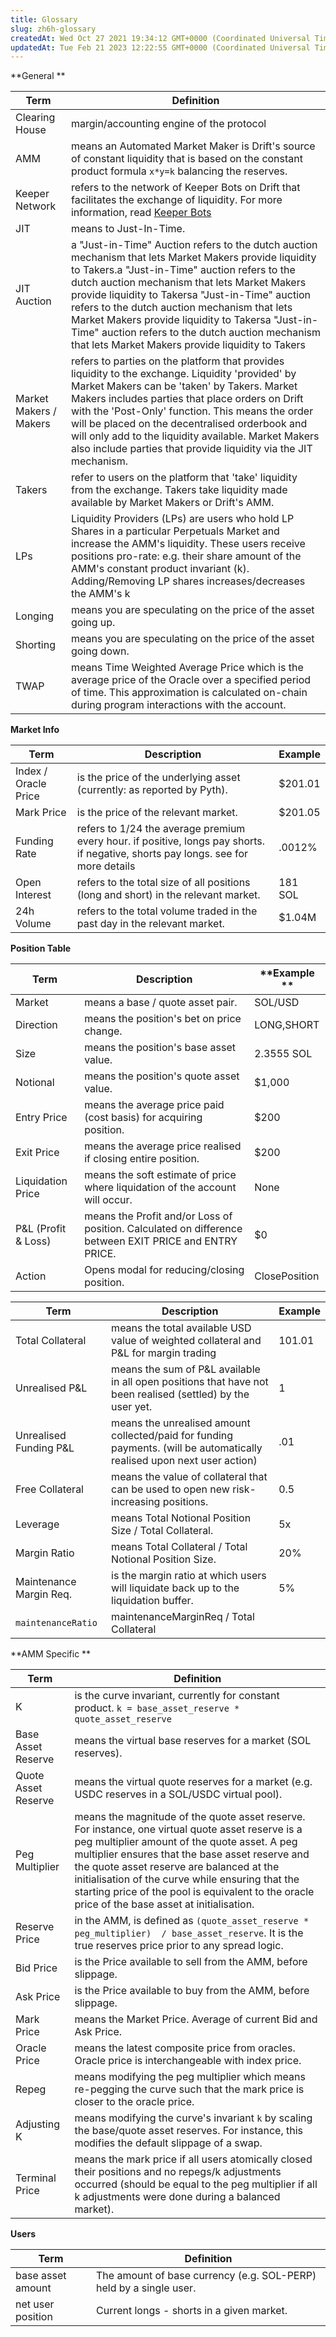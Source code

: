 ```yaml
---
title: Glossary
slug: zh6h-glossary
createdAt: Wed Oct 27 2021 19:34:12 GMT+0000 (Coordinated Universal Time)
updatedAt: Tue Feb 21 2023 12:22:55 GMT+0000 (Coordinated Universal Time)
---
```


**General **

| **Term**               | **Definition**                                                                                                                                                                                                                                                                                                                                                                                                                                                            |
| ---------------------- | ------------------------------------------------------------------------------------------------------------------------------------------------------------------------------------------------------------------------------------------------------------------------------------------------------------------------------------------------------------------------------------------------------------------------------------------------------------------------- |
| Clearing House         | margin/accounting engine of the protocol                                                                                                                                                                                                                                                                                                                                                                                                                                  |
| AMM                    | means an Automated Market Maker is Drift's source of constant liquidity that is based on the constant product formula `x*y=k` balancing the reserves.                                                                                                                                                                                                                                                                                                                     |
| Keeper Network         | refers to the network of Keeper Bots on Drift that facilitates the exchange of liquidity. For more information, read [Keeper Bots](<../Guides/Keeper Bots.md>)                                                                                                                                                                                                                                                                                                            |
| JIT&#x20;              | means to Just-In-Time.&#x20;                                                                                                                                                                                                                                                                                                                                                                                                                                              |
| JIT Auction&#x20;      | a "Just-in-Time" Auction refers to the dutch auction mechanism that lets Market Makers provide liquidity to Takers.a "Just-in-Time" auction refers to the dutch auction mechanism that lets Market Makers provide liquidity to Takersa "Just-in-Time" auction refers to the dutch auction mechanism that lets Market Makers provide liquidity to Takersa "Just-in-Time" auction refers to the dutch auction mechanism that lets Market Makers provide liquidity to Takers |
| Market Makers / Makers | refers to parties on the platform that provides liquidity to the exchange. Liquidity 'provided' by Market Makers can be 'taken' by Takers. &#xA;&#xA;Market Makers includes parties that place orders on Drift with the 'Post-Only' function. This means the order will be placed on the decentralised orderbook and will only add to the liquidity available. &#xA;&#xA;Market Makers also include parties that provide liquidity via the JIT mechanism.&#x20;           |
| Takers                 | refer to users on the platform that 'take' liquidity from the exchange. Takers take liquidity made available by Market Makers or Drift's AMM.&#x20;                                                                                                                                                                                                                                                                                                                       |
| LPs                    | Liquidity Providers (LPs) are users who hold LP Shares in a particular Perpetuals Market and increase the AMM's liquidity. &#xA;&#xA;These users receive positions pro-rate:&#xA;e.g. their share amount of the AMM's constant product invariant (k). Adding/Removing LP shares increases/decreases the AMM's k&#x20;                                                                                                                                                     |
| Longing                | means you are speculating on the price of the asset going up.&#x20;                                                                                                                                                                                                                                                                                                                                                                                                       |
| Shorting               | means you are speculating on the price of the asset going down.&#x20;                                                                                                                                                                                                                                                                                                                                                                                                     |
| TWAP                   | means Time Weighted Average Price which is the average price of the Oracle over a specified period of time. This approximation is calculated on-chain during program interactions with the account.                                                                                                                                                                                                                                                                       |

**Market Info**

| **Term**             | **Description**                                                                                                                           | **Example** |
| -------------------- | ----------------------------------------------------------------------------------------------------------------------------------------- | ----------- |
| Index / Oracle Price | is the price of the underlying asset (currently: as reported by Pyth).                                                                    | $201.01     |
| Mark Price           | is the price of the relevant market.                                                                                                      | $201.05     |
| Funding Rate         | refers to 1/24 the average premium every hour.&#xA;if positive, longs pay shorts. if negative, shorts pay longs.&#xA;see for more details | .0012%      |
| Open Interest&#x20;  | refers to the total size of all positions (long and short) in the relevant market.                                                        | 181 SOL     |
| 24h Volume           | refers to the total volume traded in the past day in the relevant market.                                                                 | $1.04M      |

**Position Table**

| **Term**             | **Description**                                                                                            | **Example **  |
| -------------------- | ---------------------------------------------------------------------------------------------------------- | ------------- |
| Market               | means a base / quote asset pair.                                                                           | SOL/USD       |
| Direction            | means the position's bet on price change.                                                                  | LONG,SHORT    |
| Size                 | means the position's base asset value.                                                                     | 2.3555 SOL    |
| Notional             | means the position's quote asset value.                                                                    | $1,000        |
| Entry Price          | means the average price paid (cost basis) for acquiring position.                                          | $200          |
| Exit Price           | means the average price realised if closing entire position.                                               | $200          |
| Liquidation Price    | means the soft estimate of price where liquidation of the account will occur.                              | None          |
| P\&L (Profit & Loss) | means the Profit and/or Loss of position.&#xA;Calculated on difference between EXIT PRICE and ENTRY PRICE. | $0            |
| Action               | Opens modal for reducing/closing position.                                                                 | ClosePosition |

| **Term**                | **Description**                                                                                                         | **Example** |
| ----------------------- | ----------------------------------------------------------------------------------------------------------------------- | ----------- |
| Total Collateral        | means the total available USD value of weighted collateral and P\&L for margin trading                                  | 101.01      |
| Unrealised P\&L         | means the sum of P\&L available in all open positions that have not been realised (settled) by the user yet.&#x20;      | 1           |
| Unrealised Funding P\&L | means the unrealised amount collected/paid for funding payments. (will be automatically realised upon next user action) | .01         |
| Free Collateral         | means the value of collateral that can be used to open new risk-increasing positions.                                   | 0.5         |
| Leverage                | means Total Notional Position Size / Total Collateral.                                                                  | 5x          |
| Margin Ratio            | means Total Collateral / Total Notional Position Size.                                                                  | 20%         |
| Maintenance Margin Req. | is the margin ratio at which users will liquidate back up to the liquidation buffer.                                    | 5%          |
| `maintenanceRatio`      | maintenanceMarginReq / Total Collateral                                                                                 |             |

**AMM Specific **

| **Term**             | **Definition**                                                                                                                                                                                                                                                                                                                                                                                                    |
| -------------------- | ----------------------------------------------------------------------------------------------------------------------------------------------------------------------------------------------------------------------------------------------------------------------------------------------------------------------------------------------------------------------------------------------------------------- |
| K                    | is the curve invariant, currently for constant product.&#xA;`k = base_asset_reserve * quote_asset_reserve`                                                                                                                                                                                                                                                                                                        |
| Base Asset Reserve   | means the virtual base reserves for a market (SOL reserves).                                                                                                                                                                                                                                                                                                                                                      |
| Quote Asset Reserve  | means the virtual quote reserves for a market (e.g. USDC reserves in a SOL/USDC virtual pool).&#x20;                                                                                                                                                                                                                                                                                                              |
| Peg Multiplier       | means the magnitude of the quote asset reserve. For instance, one virtual quote asset reserve is a peg multiplier amount of the quote asset. &#xA;&#xA;A peg multiplier ensures that the base asset reserve and the quote asset reserve are balanced at the initialisation of the curve while ensuring that the starting price of the pool is equivalent to the oracle price of the base asset at initialisation. |
| Reserve Price        | in the AMM, is defined as `(quote_asset_reserve * peg_multiplier)  / base_asset_reserve`. It is the true reserves price prior to any spread logic.                                                                                                                                                                                                                                                                |
| Bid Price            | is the Price available to sell from the AMM, before slippage.                                                                                                                                                                                                                                                                                                                                                     |
| Ask Price            | is the Price available to buy from the AMM, before slippage.                                                                                                                                                                                                                                                                                                                                                      |
| Mark Price           | means the Market Price. Average of current Bid and Ask Price.                                                                                                                                                                                                                                                                                                                                                     |
| Oracle Price         | means the latest composite price from oracles. Oracle price is interchangeable with index price.&#x20;                                                                                                                                                                                                                                                                                                            |
| Repeg                | means modifying the peg multiplier which means re-pegging the curve such that the mark price is closer to the oracle price.                                                                                                                                                                                                                                                                                       |
| Adjusting K          | means modifying the curve's invariant `k` by scaling the base/quote asset reserves. For instance, this modifies the default slippage of a swap.&#x20;                                                                                                                                                                                                                                                             |
| Terminal Price&#x20; | means the mark price if all users atomically closed their positions and no repegs/k adjustments occurred (should be equal to the peg multiplier if all k adjustments were done during a balanced market).                                                                                                                                                                                                         |

**Users**

| **Term**          | **Definition**                                                     |
| ----------------- | ------------------------------------------------------------------ |
| base asset amount | The amount of base currency (e.g. SOL-PERP) held by a single user. |
| net user position | Current longs - shorts in a given market.                          |
